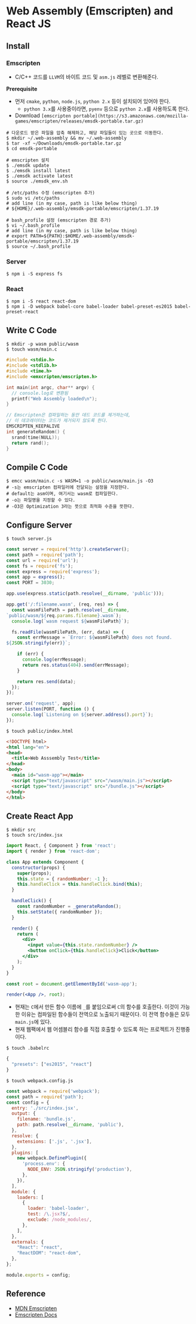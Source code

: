 # Web Assembly (Emscripten) and React JS
## Install
### Emscripten
- C/C++ 코드를 `LLVM`의 바이트 코드 및 `asm.js` 레벨로 변환해준다.

__Prerequisite__
- 먼저 `cmake`, `python`, `node.js`, `python 2.x` 등이 설치되어 있어야 한다.
  - `python 3.x`를 사용중이라면, `pyenv` 등으로 `python 2.x`를 사용하도록 한다.
- Download `[emscripten portable](https://s3.amazonaws.com/mozilla-games/emscripten/releases/emsdk-portable.tar.gz)`

```
# 다운로드 받은 파일을 압축 해제하고, 해당 파일들이 있는 곳으로 이동한다.
$ mkdir ~/.web-assembly && mv ~/.web-assembly
$ tar -xf ~/Downloads/emsdk-portable.tar.gz
$ cd emsdk-portable

# emscripten 설치
$ ./emsdk update
$ ./emsdk install latest
$ ./emsdk activate latest
$ source ./emsdk_env.sh

# /etc/paths 수정 (emscripten 추가)
$ sudo vi /etc/paths
# add line (in my case, path is like below thing)
# ${HOME}/.web-assembly/emsdk-portable/emscripten/1.37.19

# bash_profile 설정 (emscripten 경로 추가)
$ vi ~/.bash_profile
# add line (in my case, path is like below thing)
# export PATH=${PATH}:$HOME/.web-assembly/emsdk-portable/emscripten/1.37.19
$ source ~/.bash_profile
```

### Server
```
$ npm i -S express fs
```

### React
```
$ npm i -S react react-dom
$ npm i -D webpack babel-core babel-loader babel-preset-es2015 babel-preset-react
```

## Write C Code
```
$ mkdir -p wasm public/wasm
$ touch wasm/main.c
```
```c
#include <stdio.h>
#include <stdlib.h>
#include <time.h>
#include <emxcripten/emscripten.h>

int main(int argc, char** argv) {
  // console.log로 변환됨
  printf("Web Assembly loaded\n");
}

// Emscripten은 컴파일하는 동안 데드 코드를 제거하는데,
// 이 데코레이터는 코드가 제거되지 않도록 한다.
EMSCRIPTEN_KEEPALIVE
int generateRandom() {
  srand(time(NULL));
  return rand();
}
```

## Compile C Code
```
$ emcc wasm/main.c -s WASM=1 -o public/wasm/main.js -O3
# -s는 emscripten 컴파일러에 전달되는 설정을 지정한다.
# default는 asm이며, 여기서는 wasm로 컴파일한다.
# -o는 파일명을 지정할 수 있다.
# -O3은 Optimization 3라는 뜻으로 최적화 수준을 뜻한다.
```

## Configure Server
```
$ touch server.js
```
```js
const server = require('http').createServer();
const path = require('path');
const url = require('url');
const fs = require('fs');
const express = require('express');
const app = express();
const PORT = 3030;

app.use(express.static(path.resolve(__dirname, 'public')));

app.get('/:filename.wasm', (req, res) => {
  const wasmFilePath = path.resolve(__dirname,
`public/wasm/${req.params.filename}.wasm`);
  console.log(`wasm request ${wasmFilePath}`);

  fs.readFile(wasmFilePath, (err, data) => {
    const errMessage = `Error: ${wasmFilePath} does not found.
${JSON.stringify(err)}`;

    if (err) {
      console.log(errMessage);
      return res.status(404).send(errMessage);
    }

    return res.send(data);
  });
});

server.on('request', app);
server.listen(PORT, function () {
  console.log(`Listening on ${server.address().port}`);
});
```
```
$ touch public/index.html
```
```html
<!DOCTYPE html>
<html lang="en">
<head>
  <title>Web Asssembly Test</title>
</head>
<body>
  <main id="wasm-app"></main>
  <script type="text/javascript" src="/wasm/main.js"></script>
  <script type="text/javascript" src="/bundle.js"></script>
</body>
</html>
```

## Create React App
```
$ mkdir src
$ touch src/index.jsx
```
```jsx
import React, { Component } from 'react';
import { render } from 'react-dom';

class App extends Component {
  constructor(props) {
    super(props);
    this.state = { randomNumber: -1 };
    this.handleClick = this.handleClick.bind(this);
  }

  handleClick() {
    const randomNumber = _generateRandom();
    this.setState({ randomNumber });
  }

  render() {
    return (
      <div>
        <input value={this.state.randomNumber} />
        <button onClick={this.handleClick}>Click</button>
      </div>
    );
  }
}

const root = document.getElementById('wasm-app');

render(<App />, root);
```
- 현재는 `C`에서 만든 함수 이름에 `_`를 붙임으로써 `C`의 함수를 호출한다. 이것이 가능한 이유는 컴파일된 함수들이 전역으로 노출되기 때문이다. 이 전역 함수들은 모두 `main.js`에 있다.
- 현재 웹팩에서 웹 어셈블리 함수를 직접 호출할 수 있도록 하는 프로젝트가 진행중이다.

```
$ touch .babelrc
```
```js
{
  "presets": ["es2015", "react"]
}
```
```
$ touch webpack.config.js
```
```js
const webpack = require('webpack');
const path = require('path');
const config = {
  entry: './src/index.jsx',
  output: {
    filename: 'bundle.js',
    path: path.resolve(__dirname, 'public'),
  },
  resolve: {
    extensions: ['.js', '.jsx'],
  },
  plugins: [
    new webpack.DefinePlugin({
      'process.env': {
        NODE_ENV: JSON.stringify('production'),
      },
    }),
  ],
  module: {
    loaders: [
      {
        loader: 'babel-loader',
        test: /\.jsx?$/,
        exclude: /node_modules/,
      },
    ],
  },
  externals: {
    "React": "react",
    "ReactDOM": "react-dom",
  },
};

module.exports = config;
```

## Reference
- [MDN Emscripten](https://developer.mozilla.org/ko/docs/Mozilla/Projects/Emscripten)
- [Emscripten Docs](http://kripken.github.io/emscripten-site/index.html)
